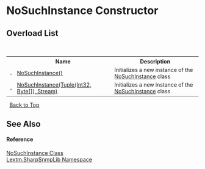 # NoSuchInstance Constructor 
 


## Overload List
&nbsp;<table><tr><th></th><th>Name</th><th>Description</th></tr><tr><td>![Public method](media/pubmethod.gif "Public method")</td><td><a href="M_Lextm_SharpSnmpLib_NoSuchInstance__ctor">NoSuchInstance()</a></td><td>
Initializes a new instance of the <a href="T_Lextm_SharpSnmpLib_NoSuchInstance">NoSuchInstance</a> class</td></tr><tr><td>![Public method](media/pubmethod.gif "Public method")</td><td><a href="M_Lextm_SharpSnmpLib_NoSuchInstance__ctor_1">NoSuchInstance(Tuple(Int32, Byte[]), Stream)</a></td><td>
Initializes a new instance of the <a href="T_Lextm_SharpSnmpLib_NoSuchInstance">NoSuchInstance</a> class</td></tr></table>&nbsp;
<a href="#nosuchinstance-constructor">Back to Top</a>

## See Also


#### Reference
<a href="T_Lextm_SharpSnmpLib_NoSuchInstance">NoSuchInstance Class</a><br /><a href="N_Lextm_SharpSnmpLib">Lextm.SharpSnmpLib Namespace</a><br />